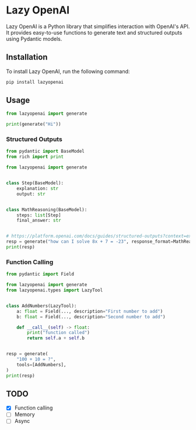 # Lazy OpenAI

Lazy OpenAI is a Python library that simplifies interaction with OpenAI's API. It provides easy-to-use functions to generate text and structured outputs using Pydantic models.

## Installation

To install Lazy OpenAI, run the following command:

```sh
pip install lazyopenai
```

## Usage

```python
from lazyopenai import generate

print(generate("Hi"))
```

### Structured Outputs

```python
from pydantic import BaseModel
from rich import print

from lazyopenai import generate


class Step(BaseModel):
    explanation: str
    output: str


class MathReasoning(BaseModel):
    steps: list[Step]
    final_answer: str


# https://platform.openai.com/docs/guides/structured-outputs?context=ex1#chain-of-thought
resp = generate("how can I solve 8x + 7 = -23", response_format=MathReasoning)
print(resp)
```

### Function Calling

```python
from pydantic import Field

from lazyopenai import generate
from lazyopenai.types import LazyTool


class AddNumbers(LazyTool):
    a: float = Field(..., description="First number to add")
    b: float = Field(..., description="Second number to add")

    def __call__(self) -> float:
        print("function called")
        return self.a + self.b


resp = generate(
    "100 + 10 = ?",
    tools=[AddNumbers],
)
print(resp)
```

## TODO

- [x] Function calling
- [ ] Memory
- [ ] Async
